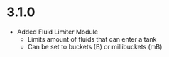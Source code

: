 # 3.1.0
- Added Fluid Limiter Module
  - Limits amount of fluids that can enter a tank
  - Can be set to buckets (B) or millibuckets (mB)